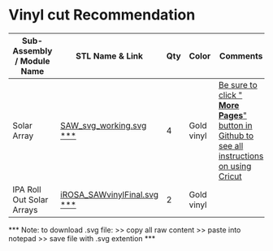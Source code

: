 # Vinyl cut Recommendation 

|  **Sub-Assembly / Module Name** | **STL Name & Link** | **Qty** | **Color** | **Comments** | **Approx  Time [h:mm]** | **_** | **_** |
| ---- | --- | --- | --- | --- | --- | --- | --- |
| Solar Array | [SAW_svg_working.svg ***](https://github.com/ISS-Mimic/Mimic/blob/main/Decals/SAW_svg_working.svg) | 4 | Gold vinyl | [Be sure to click " **More Pages**" button in Github to see all instructions on using Cricut](https://github.com/ISS-Mimic/Mimic/blob/main/Decals/Vinyl%20Cutting%20Instructions.pptx) | 5:00 |  |  |
| IPA Roll Out Solar Arrays | [iROSA_SAWvinylFinal.svg ***](https://github.com/ISS-Mimic/Mimic/blob/main/Decals/iROSA_SAWvinylFinal.svg) | 2 | Gold vinyl |  | 2:00 |  |  |

*** Note: to download .svg file:
    >> copy all raw content
    >> paste into notepad
    >> save file with .svg extention ***
